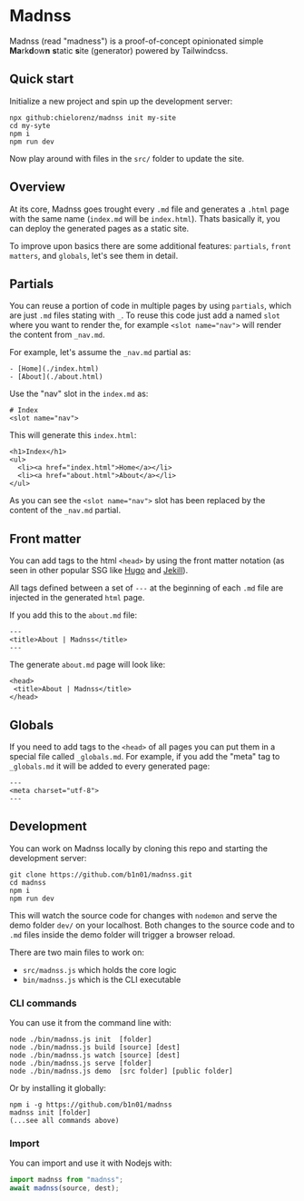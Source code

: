 # Madnss

Madnss (read "madness") is a proof-of-concept opinionated simple **Ma**rk**d**ow**n** **s**tatic **s**ite (generator) powered by Tailwindcss.

## Quick start

Initialize a new project and spin up the development server:

```
npx github:chielorenz/madnss init my-site
cd my-syte
npm i
npm run dev
```

Now play around with files in the `src/` folder to update the site.

## Overview

At its core, Madnss goes trought every `.md` file and generates a `.html` page with the same name (`index.md` will be `index.html`). Thats basically it, you can deploy the generated pages as a static site.

To improve upon basics there are some additional features: `partials`, `front matters`, and `globals`, let's see them in detail.

## Partials

You can reuse a portion of code in multiple pages by using `partials`, which are just `.md` files stating with `_`. To reuse this code just add a named `slot` where you want to render the, for example `<slot name="nav">` will render the content from `_nav.md`.

For example, let's assume the `_nav.md` partial as:

```
- [Home](./index.html)
- [About](./about.html)
```

Use the "nav" slot in the `index.md` as:

```
# Index
<slot name="nav">
```

This will generate this `index.html`:

```
<h1>Index</h1>
<ul>
  <li><a href="index.html">Home</a></li>
  <li><a href="about.html">About</a></li>
</ul>

```

As you can see the `<slot name="nav">` slot has been replaced by the content of the `_nav.md` partial.

## Front matter

You can add tags to the html `<head>` by using the front matter notation (as seen in other popular SSG like [Hugo](https://gohugo.io/content-management/front-matter/) and [Jekill](https://jekyllrb.com/docs/front-matter/)).

All tags defined between a set of `---` at the beginning of each `.md` file are injected in the generated `html` page.

If you add this to the `about.md` file:

```
---
<title>About | Madnss</title>
---
```

The generate `about.md` page will look like:

```
<head>
 <title>About | Madnss</title>
</head>
```

## Globals

If you need to add tags to the `<head>` of all pages you can put them in a special file called `_globals.md`. For example, if you add the "meta" tag to `_globals.md` it will be added to every generated page:

```
---
<meta charset="utf-8">
---
```

## Development

You can work on Madnss locally by cloning this repo and starting the development server:

```
git clone https://github.com/b1n01/madnss.git
cd madnss
npm i
npm run dev
```

This will watch the source code for changes with `nodemon` and serve the demo folder `dev/` on your localhost. Both changes to the source code and to `.md` files inside the demo folder will trigger a browser reload.

There are two main files to work on:

- `src/madnss.js` which holds the core logic
- `bin/madnss.js` which is the CLI executable

### CLI commands

You can use it from the command line with:

```
node ./bin/madnss.js init  [folder]
node ./bin/madnss.js build [source] [dest]
node ./bin/madnss.js watch [source] [dest]
node ./bin/madnss.js serve [folder]
node ./bin/madnss.js demo  [src folder] [public folder]
```

Or by installing it globally:

```
npm i -g https://github.com/b1n01/madnss
madnss init [folder]
(...see all commands above)
```

### Import

You can import and use it with Nodejs with:

```js
import madnss from "madnss";
await madnss(source, dest);
```
